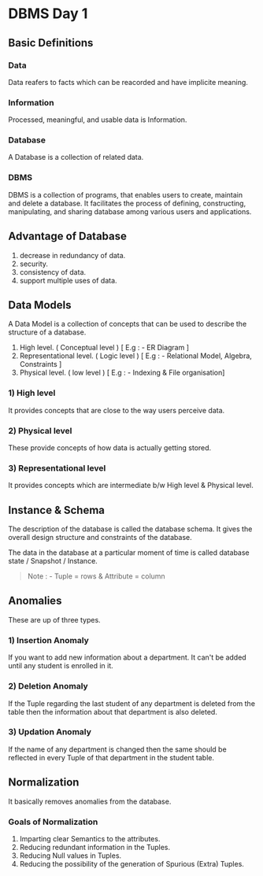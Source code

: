# DBMS Day 1

## Basic Definitions 

### Data

Data reafers to facts which can be reacorded and have implicite meaning. 

### Information

Processed, meaningful, and usable data is Information. 

### Database

A Database is a collection of related data. 

### DBMS

DBMS is a collection of programs, that enables users to create, maintain and delete a database. It facilitates the process of defining, constructing, manipulating, and sharing database among various users and applications. 

##  Advantage of Database
1) decrease in redundancy of data.
2) security.
3) consistency of data.
4) support multiple uses of data.

## Data Models
A Data Model is a collection of concepts that can be used to describe the structure of a database.

1) High level. ( Conceptual level ) [ E.g : - ER Diagram ]
2) Representational level. ( Logic level ) [ E.g : - Relational Model, Algebra, Constraints ]
3) Physical level. ( low level ) [ E.g : - Indexing & File organisation]

### 1) High level

It provides concepts that are close to the way users perceive data.

### 2) Physical level

These provide concepts of how data is actually getting stored.

### 3) Representational level

It provides concepts which are intermediate b/w High level & Physical level.

## Instance & Schema

The description of the database is called the database schema. It gives the overall design structure and constraints of the database.

The data in the database at a particular moment of time is called database state / Snapshot / Instance.

> Note : - Tuple = rows & Attribute = column

## Anomalies

These are up of three types.

### 1) Insertion Anomaly

If you want to add new information about a department. It can't be added until any student is enrolled in it.

### 2) Deletion Anomaly

If the Tuple regarding the last student of any department is deleted from the table then the information about that department is also deleted.

### 3) Updation Anomaly

If the name of any department is changed then the same should be reflected in every Tuple of that department in the student table.


## Normalization

It basically removes anomalies from the database.

### Goals of Normalization

1) Imparting clear Semantics to the attributes.
2) Reducing redundant information in the Tuples.
3) Reducing Null values in Tuples.
4) Reducing the possibility of the generation of Spurious (Extra) Tuples.